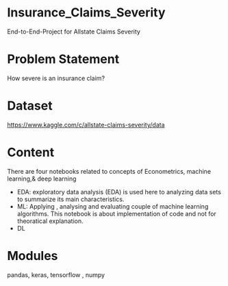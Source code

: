 # Insurance_Claims_Severity

End-to-End-Project for Allstate Claims Severity

# Problem Statement

How severe is an insurance claim?

# Dataset

https://www.kaggle.com/c/allstate-claims-severity/data

# Content

There are four notebooks related to concepts of Econometrics, machine learning,& deep learning

- EDA: exploratory data analysis (EDA) is used here to analyzing data sets to summarize its main characteristics. 
- ML: Applying , analysing and evaluating couple of machine learning algorithms. This notebook is about implementation of code and not for theoratical explanation.
- DL

# Modules

pandas, keras, tensorflow , numpy
